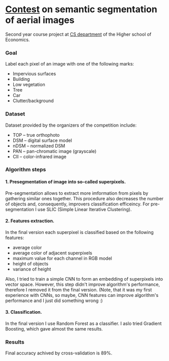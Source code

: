# [Contest](http://www2.isprs.org/commissions/comm3/wg4/semantic-labeling.html) on semantic segmentation of aerial images

Second year course project at [CS department](https://cs.hse.ru/en/) of the Higher school of Economics. 

### Goal

Label each pixel of an image with one of the following marks:

* Impervious surfaces
* Building
* Low vegetation
* Tree
* Car
* Clutter/background

### Dataset

Dataset provided by the organizers of the competition include:

* TOP – true orthophoto
* DSM – digital surface model
* nDSM – normalized DSM
* PAN – pan-chromatic image (grayscale)
* CII – color-infrared image 


### Algorithm steps


#### 1. Presegmentation of image into so-called superpixels.

Pre-segmentation allows to extract more imformation from pixels by gathering similar ones together. This procedure also decreases the number of objects and, consequently, improvers classification efficeincy. For pre-segmentation I use SLIC (Simple Linear Iterative Clustering).

#### 2. Features extraction.

In the final version each superpixel is classified based on the following features:
    
 * average color
 * average color of adjacent superpixels
 * maximum value for each channel in RGB model
 * height of objects
 * variance of height

Also, I tried to train a simple CNN to form an embedding of superpixels into vector space. However, this step didn't improve algorithm's performance, therefore I removed it from the final version. (Note, that it was my first experience with CNNs, so maybe, CNN features can improve algorithm's performance and I just did something wrong :)

#### 3. Classification.

In the final version I use Random Forest as a classifier. I aslo tried Gradient Boosting, which gave almost the same results.

### Results

Final accuracy achived by cross-validation is 89%.

